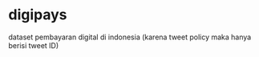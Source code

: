 # digipays
dataset pembayaran digital di indonesia (karena tweet policy maka hanya berisi tweet ID)
